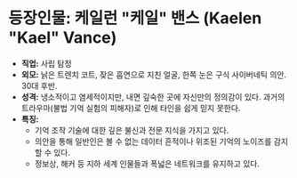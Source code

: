 # 등장인물: 케일런 "케일" 밴스 (Kaelen "Kael" Vance)

*   **직업:** 사립 탐정
*   **외모:** 낡은 트렌치 코트, 잦은 흡연으로 지친 얼굴, 한쪽 눈은 구식 사이버네틱 의안. 30대 후반.
*   **성격:** 냉소적이고 염세적이지만, 내면 깊숙한 곳에 자신만의 정의감이 있다. 과거의 트라우마(불법 기억 실험의 피해자)로 인해 타인을 쉽게 믿지 못한다.
*   **특징:**
    *   기억 조작 기술에 대한 깊은 불신과 전문 지식을 가지고 있다.
    *   의안을 통해 일반인은 볼 수 없는 데이터 흔적이나 위조된 기억의 노이즈를 감지할 수 있다.
    *   정보상, 해커 등 지하 세계 인물들과 폭넓은 네트워크를 유지하고 있다.
